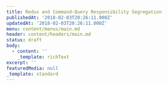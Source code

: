 ```yaml
---
title: Redux and Command-Query Responsibility Segregation
publishedAt: '2018-02-03T20:26:11.000Z'
updatedAt: '2018-02-03T20:26:11.000Z'
menu: content/menus/main.md
header: content/headers/main.md
status: draft
body:
  - content: ''
    _template: richText
excerpt: ''
featuredMedia: null
_template: standard
---
```


